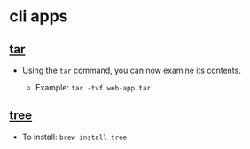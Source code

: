 # cli apps

## [tar](https://formulae.brew.sh/formula/gnu-tar)

- Using the `tar` command, you can now examine its contents.

  - Example: `tar -tvf web-app.tar`

## [tree](https://formulae.brew.sh/formula/tree)

- To install: `brew install tree`
